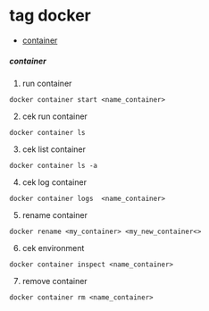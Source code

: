 # tag docker

- [container](#container)

##### container

1. run container 
```
docker container start <name_container>
```

2. cek run container
```
docker container ls
```

3. cek list container 
```
docker container ls -a
```

4. cek log container
```
docker container logs  <name_container>
```

5. rename container
```
docker rename <my_container> <my_new_container<>
```

6. cek environment
```
docker container inspect <name_container>
```

7. remove container
```
docker container rm <name_container>
```
